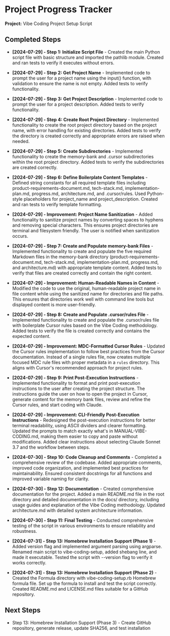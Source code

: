# Project Progress Tracker

**Project:** Vibe Coding Project Setup Script

## Completed Steps

* **[2024-07-29] - Step 1: Initialize Script File** - Created the main Python script file with basic structure and imported the pathlib module. Created and ran tests to verify it executes without errors.

* **[2024-07-29] - Step 2: Get Project Name** - Implemented code to prompt the user for a project name using the input() function, with validation to ensure the name is not empty. Added tests to verify functionality.

* **[2024-07-29] - Step 3: Get Project Description** - Implemented code to prompt the user for a project description. Added tests to verify functionality.

* **[2024-07-29] - Step 4: Create Root Project Directory** - Implemented functionality to create the root project directory based on the project name, with error handling for existing directories. Added tests to verify the directory is created correctly and appropriate errors are raised when needed.

* **[2024-07-29] - Step 5: Create Subdirectories** - Implemented functionality to create the memory-bank and .cursor subdirectories within the root project directory. Added tests to verify the subdirectories are created correctly.

* **[2024-07-29] - Step 6: Define Boilerplate Content Templates** - Defined string constants for all required template files including product-requirements-document.md, tech-stack.md, implementation-plan.md, progress.md, architecture.md, and .cursor/rules. Used Python-style placeholders for project_name and project_description. Created and ran tests to verify template formatting.

* **[2024-07-29] - Improvement: Project Name Sanitization** - Added functionality to sanitize project names by converting spaces to hyphens and removing special characters. This ensures project directories are terminal and filesystem friendly. The user is notified when sanitization occurs.

* **[2024-07-29] - Step 7: Create and Populate memory-bank Files** - Implemented functionality to create and populate the five required Markdown files in the memory-bank directory (product-requirements-document.md, tech-stack.md, implementation-plan.md, progress.md, and architecture.md) with appropriate template content. Added tests to verify that files are created correctly and contain the right content.

* **[2024-07-29] - Improvement: Human-Readable Names in Content** - Modified the code to use the original, human-readable project name in file content while using the sanitized name for directories and file paths. This ensures that directories work well with command line tools but displayed content is more user-friendly.

* **[2024-07-29] - Step 8: Create and Populate .cursor/rules File** - Implemented functionality to create and populate the .cursor/rules file with boilerplate Cursor rules based on the Vibe Coding methodology. Added tests to verify the file is created correctly and contains the expected content.

* **[2024-07-29] - Improvement: MDC-Formatted Cursor Rules** - Updated the Cursor rules implementation to follow best practices from the Cursor documentation. Instead of a single rules file, now creates multiple focused MDC rule files with proper metadata in a `rules` directory. This aligns with Cursor's recommended approach for project rules.

* **[2024-07-29] - Step 9: Print Post-Execution Instructions** - Implemented functionality to format and print post-execution instructions to the user after creating the project structure. The instructions guide the user on how to open the project in Cursor, generate content for the memory bank files, review and refine the Cursor rules, and start coding with Claude.

* **[2024-07-29] - Improvement: CLI-Friendly Post-Execution Instructions** - Redesigned the post-execution instructions for better terminal readability, using ASCII dividers and clearer formatting. Updated the prompts to match exactly what's in MANUAL-VIBE-CODING.md, making them easier to copy and paste without modifications. Added clear instructions about selecting Claude Sonnet 3.7 and the workflow between steps.

* **[2024-07-30] - Step 10: Code Cleanup and Comments** - Completed a comprehensive review of the codebase. Added appropriate comments, improved code organization, and implemented best practices for maintainability. Ensured consistent docstrings for all functions and improved variable naming for clarity.

* **[2024-07-30] - Step 12: Documentation** - Created comprehensive documentation for the project. Added a main README.md file in the root directory and detailed documentation in the docs/ directory, including usage guides and explanation of the Vibe Coding methodology. Updated architecture.md with detailed system architecture information.

* **[2024-07-30] - Step 11: Final Testing** - Conducted comprehensive testing of the script in various environments to ensure reliability and robustness.

* **[2024-07-31] - Step 13: Homebrew Installation Support (Phase 1)** - Added version flag and implemented argument parsing using argparse. Renamed main script to vibe-coding-setup, added shebang line, and made it executable. Tested the script with --version flag to verify it works correctly.

* **[2024-07-31] - Step 13: Homebrew Installation Support (Phase 2)** - Created the Formula directory with vibe-coding-setup.rb Homebrew formula file. Set up the formula to install and test the script correctly. Created README.md and LICENSE.md files suitable for a GitHub repository.

## Next Steps

* Step 13: Homebrew Installation Support (Phase 3) - Create GitHub repository, generate release, update SHA256, and test installation 